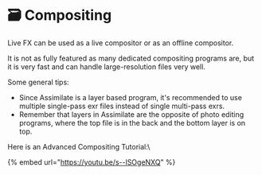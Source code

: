# 🗃️ Compositing

Live FX can be used as a live compositor or as an offline compositor.

It is not as fully featured as many dedicated compositing programs are, but it is very fast and can handle large-resolution files very well.&#x20;

Some general tips:

* Since Assimilate is a layer based program, it's recommended to use multiple single-pass exr files instead of single multi-pass exrs.&#x20;
* Remember that layers in Assimilate are the opposite of photo editing programs, where the top file is in the back and the bottom layer is on top.

Here is an Advanced Compositing Tutorial:\


{% embed url="https://youtu.be/s--lSOgeNXQ" %}
